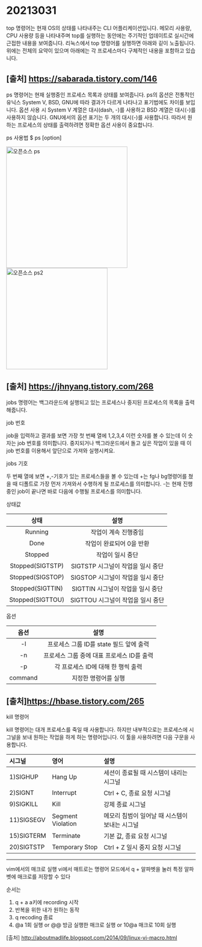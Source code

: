 # 20213031
top 명령어는 현재 OS의 상태를 나타내주는 CLI 어플리케이션입니다. 메모리 사용량, CPU 사용량 등을 나타내주며 top를 실행하는 동안에는 주기적인 업데이트로 실시간에 근접한 내용을 보여줍니다. 리눅스에서 top 명령어를 실행하면 아래와 깉이 노출됩니다. 위에는 전체의 요약이 있으며 아래에는 각 프로세스마다 구체적인 내용을 포함하고 있습니다.

[출처] <https://sabarada.tistory.com/146>
-----

ps 명령어는 현재 실행중인 프로세스 목록과 상태를 보여줍니다. ps의 옵션은 전통적인 유닉스 System V, BSD, GNU에 따라 결과가 다르게 나타나고 표기법에도 차이를 보입니다. 옵션 사용 시 System V 계열은 대시(dash, -)를 사용하고 BSD 계열은 대시(-)를 사용하지 않습니다. GNU에서의 옵션 표기는 두 개의 대시(-)를 사용합니다. 따라서 원하는 프로세스의 상태를 출력하려면 정확한 옵션 사용이 중요합니다.

ps 사용법
$ ps [option]


<img width="322" alt="오픈소스 ps" src="https://user-images.githubusercontent.com/106575901/171112107-a55b32ce-1b36-4b7b-9a72-a7656c85ba73.png">


<img width="269" alt="오픈소스 ps2" src="https://user-images.githubusercontent.com/106575901/171112853-a7b8f4c5-99e9-49aa-8fb5-f2ef1e52a025.png">


[출처] <https://jhnyang.tistory.com/268>
-----

jobs 명령어는 백그라운드에 실행되고 있는 프로세스나 중지된 프로세스의 목록을 출력해줍니다.

job 번호

job을 입력하고 결과를 보면 가장 첫 번째 열에 1,2,3,4 이런 숫자를 볼 수 있는데 이 숫자는 job 번호를 의미합니다. 중지되거나 백그라운드에서 돌고 싶은 작업이 있을 때 이 job 번호를 이용해서 앞단으로 가져와 실행시켜요.

jobs 기호

두 번째 열에 보면 +,-기호가 있는 프로세스들을 볼 수 있는데 +는 fg나 bg명령어를 쳤을 때 디폴트로 가장 먼저 가져와서 수행하게 될 프로세스를 의미합니다.
-는 현재 진행중인 job이 끝나면 바로 다음에 수행될 프로세스를 의미합니다.

상태값

|상태|설명|
|:--:|:--:|
|Running|작업이 계속 진행중임|
|Done|작업이 완료되어 0을 반환|
|Stopped|작업이 일시 중단|
|Stopped(SIGTSTP)|SIGTSTP 시그널이 작업을 일시 중단|
|Stopped(SIGSTOP)|SIGSTOP 시그널이 작업을 일시 중단|
|Stopped(SIGTTIN)|SIGTTIN 시그널이 작업을 일시 중단|
|Stopped(SIGTTOU)|SIGTTOU 시그널이 작업을 일시 중단|

옵션

|옵션|설명|
|:--:|:--:|
|-l|프로세스 그룹 ID를 state 필드 앞에 출력|
|-n|프로세스 그룹 중에 대표 프로세스 ID를 출력|
|-p|각 프로세스 ID에 대해 한 행씩 출력|
|command|지정한 명령어를 실행|

[출처]<https://hbase.tistory.com/265>
-----

kill 명령어

kill 명령어는 대개 프로세스를 죽일 때 사용합니다. 하지만 내부적으로는 프로세스에 시그널을 보내 원하는 작업을 하게 하는 명령어입니다. 이 툴을 사용하려면 다음 구문을 사용합니다.

|시그널|영어|설명|
|:--|:--|:--|
|1)SIGHUP|Hang Up|세션이 종료될 때 시스템이 내리는 시그널|
|2)SIGNT|Interrupt|Ctrl + C, 종료 요청 시그널|
|9)SIGKILL|Kill|강제 종료 시그널|
|11)SIGSEGV|Segment Violation|메모리 침범이 일어날 때 시스템이 보내는 시그널|
|15)SIGTERM|Terminate|기본 값, 종료 요청 시그널|
|20)SIGTSTP|Temporary Stop| Ctrl + Z 일시 중지 요청 시그널|

-----
vim에서의 매크로 실행
vi에서 매트로는 명령어 모드에서 
q + 알파벳을 눌러 특정 알파벳에 매크로를 저장할 수 있다

순서는
1. q + a       a키에 recording 시작
2. 반복을 위한 내가 원하는 동작
3. q             recoding 종료
4. @a          1회 실행 
or @@         방금 실행한 매크로 실행
or 10@a       매크로 10회 실행

[출처] <http://aboutmadlife.blogspot.com/2014/09/linux-vi-macro.html>
